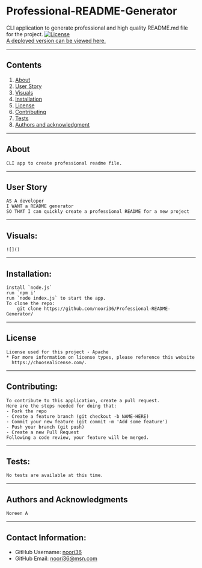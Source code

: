 # Professional-README-Generator
  CLI application to generate professional and high quality README.md file for the project.
  [![License](https://img.shields.io/badge/License-Apache%202.0-blue.svg)](https://opensource.org/licenses/Apache-2.0)
  <br>[A deployed version can be viewed here.](https://github.com/noori36/Professional-README-Generator)
  
  ---
  ## Contents
  1. [About](#about)
  2. [User Story](#user%20story)
  3. [Visuals](#visuals)
  4. [Installation](#installation)
  5. [License](#license)
  6. [Contributing](#contributing)
  7. [Tests](#tests)
  8. [Authors and acknowledgment](#authors%20and%20acknowledgment)
  ---
  ## About
    CLI app to create professional readme file.
  ---
  ## User Story
  ```
  AS A developer
  I WANT a README generator
  SO THAT I can quickly create a professional README for a new project
  ```
    
  ---
  ## Visuals:
    ![]()
  ---
  ## Installation:
    install `node.js` 
    run `npm i'
    run `node index.js` to start the app.
    To clone the repo:
        git clone https://github.com/noori36/Professional-README-Generator/
    
  ---
  ## License
    License used for this project - Apache
    * For more information on license types, please reference this website 
      https://choosealicense.com/.
  ---
  ## Contributing:
    
    To contribute to this application, create a pull request.
    Here are the steps needed for doing that:
    - Fork the repo
    - Create a feature branch (git checkout -b NAME-HERE)
    - Commit your new feature (git commit -m 'Add some feature')
    - Push your branch (git push)
    - Create a new Pull Request
    Following a code review, your feature will be merged.
  ---
  ## Tests:
    No tests are available at this time.
  ---
  ## Authors and Acknowledgments
    Noreen A
  ---
  ## Contact Information:
  * GitHub Username: [noori36](https://github.com/noori36)
  * GitHub Email: noori36@msn.com
